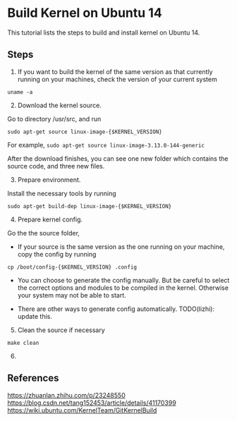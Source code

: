 # Build Kernel on Ubuntu 14

This tutorial lists the steps to build and install kernel on Ubuntu 14.

## Steps
1. If you want to build the kernel of the same version as that currently running
on your machines, check the version of your current system 

```
uname -a
```

2. Download the kernel source.

Go to directory /usr/src, and run

```
sudo apt-get source linux-image-{$KERNEL_VERSION}
```

For example, `sudo apt-get source linux-image-3.13.0-144-generic`

After the download finishes, you can see one new folder which contains the
source code, and three new files.

3. Prepare environment.

Install the necessary tools by running

```
sudo apt-get build-dep linux-image-{$KERNEL_VERSION}
```

4. Prepare kernel config.

Go the the source folder,
- If your source is the same version as the one running on your machine, copy
the config by running

```
cp /boot/config-{$KERNEL_VERSION} .config
```

- You can choose to generate the config manually. But be careful to select the
correct options and modules to be compiled in the kernel. Otherwise your system
may not be able to start.

- There are other ways to generate config automatically. TODO(lizhi): update
this.

5. Clean the source if necessary

```
make clean
```

6. 
## References
https://zhuanlan.zhihu.com/p/23248550
https://blog.csdn.net/tang152453/article/details/41170399
https://wiki.ubuntu.com/KernelTeam/GitKernelBuild
